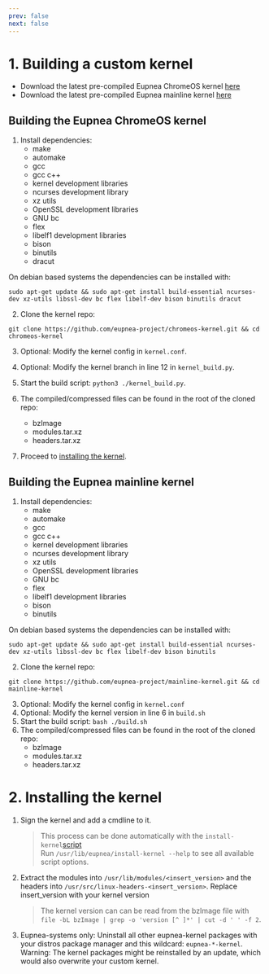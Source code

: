 ```yaml
---
prev: false
next: false
---
```


# 1. Building a custom kernel

* Download the latest pre-compiled Eupnea ChromeOS
  kernel [here](https://github.com/eupnea-project/chromeos-kernel/releases/latest)
* Download the latest pre-compiled Eupnea mainline
  kernel [here](https://github.com/eupnea-project/mainline-kernel/releases/latest)

## Building the Eupnea ChromeOS kernel

1. Install dependencies:
    * make
    * automake
    * gcc
    * gcc c++
    * kernel development libraries
    * ncurses development library
    * xz utils
    * OpenSSL development libraries
    * GNU bc
    * flex
    * libelf1 development libraries
    * bison
    * binutils
    * dracut

On debian based systems the dependencies can be installed with:

```
sudo apt-get update && sudo apt-get install build-essential ncurses-dev xz-utils libssl-dev bc flex libelf-dev bison binutils dracut
```

2. Clone the kernel repo:

```
git clone https://github.com/eupnea-project/chromeos-kernel.git && cd chromeos-kernel
```

3. Optional: Modify the kernel config in ``kernel.conf``.
4. Optional: Modify the kernel branch in line 12 in ``kernel_build.py``.
5. Start the build script: ``python3 ./kernel_build.py``.
6. The compiled/compressed files can be found in the root of the cloned repo:
    * bzImage
    * modules.tar.xz
    * headers.tar.xz

7. Proceed to [installing the kernel](#_2-installing-the-kernel).

## Building the Eupnea mainline kernel

1. Install dependencies:
    * make
    * automake
    * gcc
    * gcc c++
    * kernel development libraries
    * ncurses development library
    * xz utils
    * OpenSSL development libraries
    * GNU bc
    * flex
    * libelf1 development libraries
    * bison
    * binutils

On debian based systems the dependencies can be installed with:

```
sudo apt-get update && sudo apt-get install build-essential ncurses-dev xz-utils libssl-dev bc flex libelf-dev bison binutils
```

2. Clone the kernel repo:

```
git clone https://github.com/eupnea-project/mainline-kernel.git && cd mainline-kernel
```

3. Optional: Modify the kernel config in ``kernel.conf``
4. Optional: Modify the kernel version in line 6 in ``build.sh``
5. Start the build script: ``bash ./build.sh``
6. The compiled/compressed files can be found in the root of the cloned repo:
    * bzImage
    * modules.tar.xz
    * headers.tar.xz

# 2. Installing the kernel

1. Sign the kernel and add a cmdline to it.
   > This process can be done automatically with
   the `install-kernel`[script](https://github.com/eupnea-project/eupnea-utils/blob/main/system-scripts/install-kernel)  
   Run `/usr/lib/eupnea/install-kernel --help` to see all available script options.

2. Extract the modules into `/usr/lib/modules/<insert_version>` and the headers into
   `/usr/src/linux-headers-<insert_version>`. Replace insert_version with your kernel version
   > The kernel version can can be read from the bzImage file
   with `file -bL bzImage | grep -o 'version [^ ]*' | cut -d ' ' -f 2`.
3. Eupnea-systems only: Uninstall all other eupnea-kernel packages with your distros package manager and this
   wildcard: `eupnea-*-kernel`.  
   Warning: The kernel packages might be reinstalled by an update, which would also overwrite your custom kernel.
